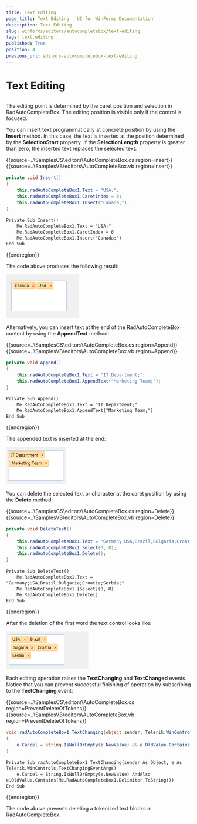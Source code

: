 ```yaml
---
title: Text Editing
page_title: Text Editing | UI for WinForms Documentation
description: Text Editing
slug: winforms/editors/autocompletebox/text-editing
tags: text,editing
published: True
position: 4
previous_url: editors-autocompletebox-text-editing
---
```


# Text Editing
 
## 

The editing point is determined by the caret position and selection in RadAutoCompleteBox. The editing position is visible only if the control is focused.
        

You can insert text programmatically at concrete position by using the __Insert__ method. In this case, the text is inserted at the position determined by the __SelectionStart__ property. If the __SelectionLength__ property is greater than zero, the inserted text replaces the selected text. 

{{source=..\SamplesCS\editors\AutoCompleteBox.cs region=insert}} 
{{source=..\SamplesVB\editors\AutoCompleteBox.vb region=insert}} 

````C#
private void Insert()
{
    this.radAutoCompleteBox1.Text = "USA;";
    this.radAutoCompleteBox1.CaretIndex = 0;
    this.radAutoCompleteBox1.Insert("Canada;");
}

````
````VB.NET
Private Sub Insert()
    Me.RadAutoCompleteBox1.Text = "USA;"
    Me.RadAutoCompleteBox1.CaretIndex = 0
    Me.RadAutoCompleteBox1.Insert("Canada;")
End Sub

````

{{endregion}} 
 
The code above produces the following result:

![editors-autocompletebox-text-editing 001](images/editors-autocompletebox-text-editing001.png)

Alternatively, you can insert text at the end of the RadAutoCompleteBox content by using the __AppendText__ method: 

{{source=..\SamplesCS\editors\AutoCompleteBox.cs region=Append}} 
{{source=..\SamplesVB\editors\AutoCompleteBox.vb region=Append}} 

````C#
private void Append()
{
    this.radAutoCompleteBox1.Text = "IT Department;";
    this.radAutoCompleteBox1.AppendText("Marketing Team;");
}

````
````VB.NET
Private Sub Append()
    Me.RadAutoCompleteBox1.Text = "IT Department;"
    Me.RadAutoCompleteBox1.AppendText("Marketing Team;")
End Sub

````

{{endregion}} 
 
The appended text is inserted at the end:

![editors-autocompletebox-text-editing 002](images/editors-autocompletebox-text-editing002.png)

You can delete the selected text or character at the caret position by using the __Delete__ method: 

{{source=..\SamplesCS\editors\AutoCompleteBox.cs region=Delete}} 
{{source=..\SamplesVB\editors\AutoCompleteBox.vb region=Delete}} 

````C#
private void DeleteText()
{
    this.radAutoCompleteBox1.Text = "Germany;USA;Brazil;Bulgaria;Croatia;Serbia;";
    this.radAutoCompleteBox1.Select(0, 8);
    this.radAutoCompleteBox1.Delete();
}

````
````VB.NET
Private Sub DeleteText()
    Me.RadAutoCompleteBox1.Text = "Germany;USA;Brazil;Bulgaria;Croatia;Serbia;"
    Me.RadAutoCompleteBox1.[Select](0, 8)
    Me.RadAutoCompleteBox1.Delete()
End Sub

````

{{endregion}} 
 
After the deletion of the first word the text control looks like:

![editors-autocompletebox-text-editing 003](images/editors-autocompletebox-text-editing003.png)

Each editing operation raises the __TextChanging__ and __TextChanged__ events. Notice that you can prevent successful finishing of operation by subscribing to the __TextChanging__ event: 

{{source=..\SamplesCS\editors\AutoCompleteBox.cs region=PreventDeleteOfTokens}} 
{{source=..\SamplesVB\editors\AutoCompleteBox.vb region=PreventDeleteOfTokens}} 

````C#
void radAutoCompleteBox1_TextChanging(object sender, Telerik.WinControls.TextChangingEventArgs e)
{
    e.Cancel = string.IsNullOrEmpty(e.NewValue) && e.OldValue.Contains(this.radAutoCompleteBox1.Delimiter.ToString());
}

````
````VB.NET
Private Sub radAutoCompleteBox1_TextChanging(sender As Object, e As Telerik.WinControls.TextChangingEventArgs)
    e.Cancel = String.IsNullOrEmpty(e.NewValue) AndAlso e.OldValue.Contains(Me.RadAutoCompleteBox1.Delimiter.ToString())
End Sub

````

{{endregion}}  

The code above prevents deleting a tokenized text blocks in RadAutoCompleteBox.
